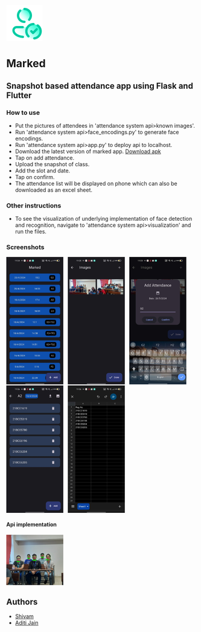 ![app icon](https://raw.githubusercontent.com/mavihS-0/Marked/master/assets/logo.png)
# Marked
## Snapshot based attendance app using Flask and Flutter

### How to use 
- Put the pictures of attendees in 'attendance system api>known images'.
- Run 'attendance system api>face_encodings.py' to generate face encodings.
- Run 'attendance system api>app.py' to deploy api to localhost.
- Download the latest version of marked app. [Download apk](https://github.com/aditiiixx/Marked/releases/download/Marked/Marked.apk)
- Tap on add attendance.
- Upload the snapshot of class.
- Add the slot and date.
- Tap on confirm.
- The attendance list will be displayed on phone which can also be downloaded as an excel sheet.

### Other instructions
- To see the visualization of underlying implementation of face detection and recognition, navigate to 'attendance system api>visualization' and run the files.

### Screenshots
<img src="https://raw.githubusercontent.com/mavihS-0/Marked/master/assets/home.jpg" alt="home screen" width="30%" height="auto"> &nbsp; <img src="https://raw.githubusercontent.com/mavihS-0/Marked/master/assets/add.jpg" alt="add attendance screen" width="30%" height="auto"> &nbsp; <img src="https://raw.githubusercontent.com/mavihS-0/Marked/master/assets/adddetails.jpg" alt="add attendance details" width="30%" height="auto"> &nbsp; <img src="https://raw.githubusercontent.com/mavihS-0/Marked/master/assets/results.jpg" alt="attendance results" width="30%" height="auto"> &nbsp; <img src="https://raw.githubusercontent.com/mavihS-0/Marked/master/assets/excel.jpg" alt="download as excel" width="30%" height="auto"> 

#### Api implementation 
<img src="https://raw.githubusercontent.com/mavihS-0/Marked/master/assets/underlyingimpl.jpg" alt="underlying impl" width="30%" height="auto">


## Authors
- [Shivam](https://github.com/mavihS-0)
- [Aditi Jain](https://github.com/aditiiixx)
